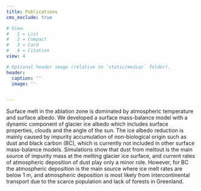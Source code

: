 ```yaml
---
title: Publications
cms_exclude: true

# View.
#   1 = List
#   2 = Compact
#   3 = Card
#   4 = Citation
view: 4

# Optional header image (relative to `static/media/` folder).
header:
  caption: ''
  image: ''


---
```


Surface melt in the ablation zone is dominated by atmospheric temperature and surface albedo. We developed a surface mass-balance model with a dynamic component of glacier ice albedo which includes surface properties, clouds and the angle of the sun. The ice albedo reduction is mainly caused by impurity accumulation of non-biological origin such as dust and black carbon (BC), which is currently not included in other surface mass-balance models. Simulations show that dust from meltout is the main source of impurity mass at the melting glacier ice surface, and current rates of atmospheric deposition of dust play only a minor role. However, for BC the atmospheric deposition is the main source where ice melt rates are below 1 m, and atmospheric deposition is most likely from intercontinental transport due to the scarce population and lack of forests in Greenland.